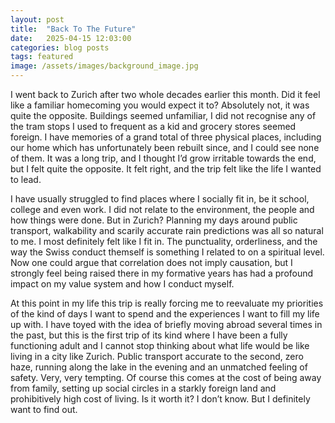 ```yaml
---
layout: post
title:  "Back To The Future"
date:   2025-04-15 12:03:00
categories: blog posts
tags: featured
image: /assets/images/background_image.jpg
---
```

I went back to Zurich after two whole decades earlier this month. Did it feel like a familiar homecoming you would expect it to? Absolutely not, it was quite the opposite. Buildings seemed unfamiliar, I did not recognise any of the tram stops I used to frequent as a kid and grocery stores seemed foreign. I have memories of a grand total of three physical places, including our home which has unfortunately been rebuilt since, and I could see none of them. It was a long trip, and I thought I’d grow irritable towards the end, but I felt quite the opposite. It felt right, and the trip felt like the life I wanted to lead.

I have usually struggled to find places where I socially fit in, be it school, college and even work. I did not relate to the environment, the people and how things were done. But in Zurich? Planning my days around public transport, walkability and scarily accurate rain predictions was all so natural to me. I most definitely felt like I fit in. The punctuality, orderliness, and the way the Swiss conduct themself is something I related to on a spiritual level.
Now one could argue that correlation does not imply causation, but I strongly feel being raised there in my formative years has had a profound impact on my value system and how I conduct myself.

At this point in my life this trip is really forcing me to reevaluate my priorities of the kind of days I want to spend and the experiences I want to fill my life up with.
I have toyed with the idea of briefly moving abroad several times in the past, but this is the first trip of its kind where I have been a fully functioning adult and I cannot stop thinking about what life would be like living in a city like Zurich. Public transport accurate to the second, zero haze, running along the lake in the evening and an unmatched feeling of safety. Very, very tempting. Of course this comes at the cost of being away from family, setting up social circles in a starkly foreign land and prohibitively high cost of living. Is it worth it? I don’t know. But I definitely want to find out.

